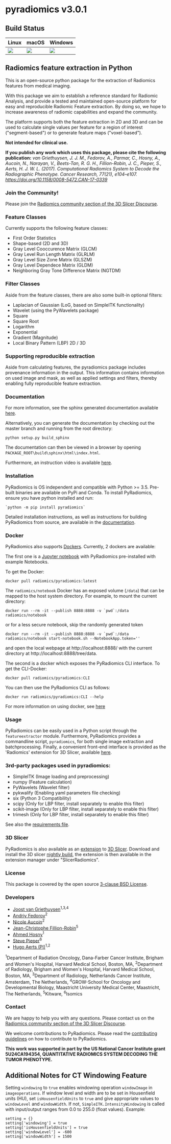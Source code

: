 # pyradiomics v3.0.1

## Build Status

| Linux                          | macOS                         | Windows                       |
|--------------------------------|-------------------------------|-------------------------------|
| [![][circleci]][circleci-lnk]  | [![][travisci]][travisci-lnk] | [![][appveyor]][appveyor-lnk] |


[appveyor]: https://ci.appveyor.com/api/projects/status/tw69xbbeyluk7fl7/branch/master?svg=true
[appveyor-lnk]: https://ci.appveyor.com/project/Radiomics/pyradiomics/branch/master

[circleci]: https://circleci.com/gh/Radiomics/pyradiomics.svg?style=svg&circle-token=a4748cf0de5fad2c12bc93a485282378551c3584
[circleci-lnk]: https://circleci.com/gh/Radiomics/pyradiomics

[travisci]: https://travis-ci.org/Radiomics/pyradiomics.svg?branch=master
[travisci-lnk]: https://travis-ci.org/Radiomics/pyradiomics

## Radiomics feature extraction in Python
This is an open-source python package for the extraction of Radiomics features from medical imaging.

With this package we aim to establish a reference standard for Radiomic Analysis, and provide a tested and maintained
open-source platform for easy and reproducible Radiomic Feature extraction. By doing so, we hope to increase awareness
of radiomic capabilities and expand the community.

The platform supports both the feature extraction in 2D and 3D and can be used to calculate single values per feature
for a region of interest ("segment-based") or to generate feature maps ("voxel-based").

**Not intended for clinical use.**

**If you publish any work which uses this package, please cite the following publication:**
*van Griethuysen, J. J. M., Fedorov, A., Parmar, C., Hosny, A., Aucoin, N., Narayan, V., Beets-Tan, R. G. H.,
Fillion-Robin, J. C., Pieper, S.,  Aerts, H. J. W. L. (2017). Computational Radiomics System to Decode the Radiographic
Phenotype. Cancer Research, 77(21), e104–e107. https://doi.org/10.1158/0008-5472.CAN-17-0339*

### Join the Community!

Please join the [Radiomics community section of the 3D Slicer Discourse](https://discourse.slicer.org/c/community/radiomics/23).

### Feature Classes
Currently supports the following feature classes:

 - First Order Statistics
 - Shape-based (2D and 3D)
 - Gray Level Cooccurence Matrix (GLCM)
 - Gray Level Run Length Matrix (GLRLM)
 - Gray Level Size Zone Matrix (GLSZM)
 - Gray Level Dependece Matrix (GLDM)
 - Neighboring Gray Tone Difference Matrix (NGTDM)

### Filter Classes
Aside from the feature classes, there are also some built-in optional filters:

- Laplacian of Gaussian (LoG, based on SimpleITK functionality)
- Wavelet (using the PyWavelets package)
- Square
- Square Root
- Logarithm
- Exponential
- Gradient (Magnitude)
- Local Binary Pattern (LBP) 2D / 3D

### Supporting reproducible extraction
Aside from calculating features, the pyradiomics package includes provenance information in the
output. This information contains information on used image and mask, as well as applied settings
and filters, thereby enabling fully reproducible feature extraction.

### Documentation
For more information, see the sphinx generated documentation available [here](http://pyradiomics.readthedocs.io/).

Alternatively, you can generate the documentation by checking out the master branch and running from the root directory:

    python setup.py build_sphinx

The documentation can then be viewed in a browser by opening `PACKAGE_ROOT\build\sphinx\html\index.html`.

Furthermore, an instruction video is available [here](http://radiomics.io/pyradiomics.html).

### Installation
PyRadiomics is OS independent and compatible with Python >= 3.5. Pre-built binaries are available on
PyPi and Conda. To install PyRadiomics, ensure you have python
installed and run:

    `python -m pip install pyradiomics`

Detailed installation instructions, as well as instructions for building PyRadiomics from source, are available in the
[documentation](http://pyradiomics.readthedocs.io/en/latest/installation.html).

### Docker
PyRadiomics also supports [Dockers](https://www.docker.com/).  Currently, 2 dockers are available:

The first one is a [Jupyter notebook](http://jupyter.org/) with PyRadiomics pre-installed with example Notebooks.

To get the Docker:

    docker pull radiomics/pyradiomics:latest

The `radiomics/notebook` Docker has an exposed volume (`/data`) that can be mapped to the host system directory.  For example, to mount the current directory:

    docker run --rm -it --publish 8888:8888 -v `pwd`:/data radiomics/notebook

or for a less secure notebook, skip the randomly generated token

    docker run --rm -it --publish 8888:8888 -v `pwd`:/data radiomics/notebook start-notebook.sh --NotebookApp.token=''

and open the local webpage at http://localhost:8888/ with the current directory at http://localhost:8888/tree/data.

The second is a docker which exposes the PyRadiomics CLI interface. To get the CLI-Docker:

    docker pull radiomics/pyradiomics:CLI

You can then use the PyRadiomics CLI as follows:

    docker run radiomics/pyradiomics:CLI --help

For more information on using docker, see
[here](https://pyradiomics.readthedocs.io/en/latest/installation.html#use-pyradiomics-docker)

### Usage
PyRadiomics can be easily used in a Python script through the `featureextractor`
module. Furthermore, PyRadiomics provides a commandline script, `pyradiomics`, for both single image extraction and
batchprocessing. Finally, a convenient front-end interface is provided as the 'Radiomics'
extension for 3D Slicer, available [here](https://github.com/Radiomics/SlicerRadiomics).

### 3rd-party packages used in pyradiomics:
 - SimpleITK (Image loading and preprocessing)
 - numpy (Feature calculation)
 - PyWavelets (Wavelet filter)
 - pykwalify (Enabling yaml parameters file checking)
 - six (Python 3 Compatibility)
 - scipy (Only for LBP filter, install separately to enable this filter)
 - scikit-image (Only for LBP filter, install separately to enable this filter)
 - trimesh (Only for LBP filter, install separately to enable this filter)

See also the [requirements file](requirements.txt).

### 3D Slicer
PyRadiomics is also available as an [extension](https://github.com/Radiomics/SlicerRadiomics) to [3D Slicer](slicer.org).
Download and install the 3D slicer [nightly build](http://download.slicer.org/), the extension is then available in the
extension manager under "SlicerRadiomics".

### License
This package is covered by the open source [3-clause BSD License](LICENSE.txt).

### Developers
 - [Joost van Griethuysen](https://github.com/JoostJM)<sup>1,3,4</sup>
 - [Andriy Fedorov](https://github.com/fedorov)<sup>2</sup>
 - [Nicole Aucoin](https://github.com/naucoin)<sup>2</sup>
 - [Jean-Christophe Fillion-Robin](https://github.com/jcfr)<sup>5</sup>
 - [Ahmed Hosny](https://github.com/ahmedhosny)<sup>1</sup>
 - [Steve Pieper](https://github.com/pieper)<sup>6</sup>
 - [Hugo Aerts (PI)](https://github.com/hugoaerts)<sup>1,2</sup>

<sup>1</sup>Department of Radiation Oncology, Dana-Farber Cancer Institute, Brigham and Women's Hospital, Harvard Medical School, Boston, MA,
<sup>2</sup>Department of Radiology, Brigham and Women's Hospital, Harvard Medical School, Boston, MA,
<sup>3</sup>Department of Radiology, Netherlands Cancer Institute, Amsterdam, The Netherlands,
<sup>4</sup>GROW-School for Oncology and Developmental Biology, Maastricht University Medical Center, Maastricht, The Netherlands,
<sup>5</sup>Kitware,
<sup>6</sup>Isomics

### Contact
We are happy to help you with any questions. Please contact us on the [Radiomics community section of the 3D Slicer Discourse](https://discourse.slicer.org/c/community/radiomics/23).

We welcome contributions to PyRadiomics. Please read the [contributing guidelines](CONTRIBUTING.rst) on how to
contribute to PyRadiomics.

**This work was supported in part by the US National Cancer Institute grant
5U24CA194354, QUANTITATIVE RADIOMICS SYSTEM DECODING THE TUMOR PHENOTYPE.**

## Additional Notes for CT Windowing Feature
Setting `windowing` to `true` enables windowing operation `windowImage` in
`imageoperations`. If window level and width are to be set in Housenfield units (HU), set `isHousenfieldUnits` to `true` and give appropriate values to `windowLevel` and `windowWidth`. If not, `SimpleITK.IntensityWindowing` is called with input/output ranges from 0.0 to 255.0 (float values).
Example:
```{python}
setting = {}
setting['windowing'] = true
setting['isHousenfieldUnits'] = true
setting['windowLevel'] = -600
setting['windowWidth'] = 1500
```
